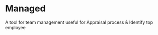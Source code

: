 Managed
=======

A tool for team management useful for Appraisal process &amp; Identify top employee
